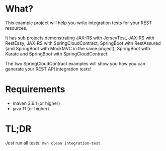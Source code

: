 # What?

This example project will help you write integration tests for your REST resources.

It has sub projects demonstrating JAX-RS with JerseyTest, JAX-RS with RestEasy, JAX-RS with 
SpringCloudContract, SpringBoot with RestAssured (and SpringBoot with MockMVC in the same project), 
SpringBoot with Karate and SpringBoot with SpringCloudContract.

The two SpringCloudContract examples will show you how you can generate your REST API integration tests!

# Requirements

* maven 3.6.1 (or higher)
* java 11 (or higher)

# TL;DR

Just run all tests: `mvn clean integration-test`
